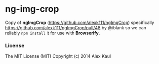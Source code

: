 # ng-img-crop

Copy of __ngImgCrop__ (https://github.com/alexk111/ngImgCrop) specifically https://github.com/alexk111/ngImgCrop/pull/48 by @iblank so we can reliably `npm install` it for use with __Browserify__.

### License

The MIT License (MIT)
Copyright (c) 2014 Alex Kaul
